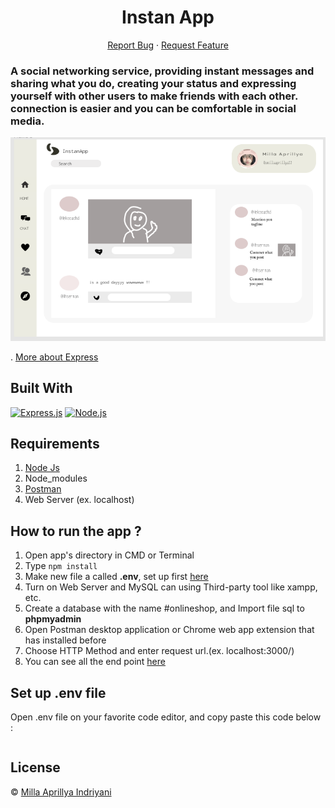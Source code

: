 <h1 align='center'>Instan App</h1>
  <p align="center">
      <a href="https://github.com/millaaprillya/">Report Bug</a>
    ·
    <a href="https://github.com/millaaprillya/">Request Feature</a>
  </p>
<h3>A social networking service, providing instant messages and sharing what you do, creating your status and expressing yourself with other users to make friends with each other.
connection is easier and you can be comfortable in social media.</h3>

![Image](https://github.com/millaaprillya/InstaApp-BackEnd/blob/main/Bg%20Future/Dashboard.PNG)

. [More about Express](https://en.wikipedia.org/wiki/Express.js)

## Built With

[![Express.js](https://img.shields.io/badge/Express.js-4.x-orange.svg?style=rounded-square)](https://expressjs.com/en/starter/installing.html)
[![Node.js](https://img.shields.io/badge/Node.js-v.12.13-green.svg?style=rounded-square)](https://nodejs.org/)

## Requirements

1. <a href="https://nodejs.org/en/download/">Node Js</a>
2. Node_modules
3. <a href="https://documenter.getpostman.com/view/12328880/TVsoGqP6
">Postman</a>
4. Web Server (ex. localhost)

## How to run the app ?

1. Open app's directory in CMD or Terminal
2. Type `npm install`
3. Make new file a called **.env**, set up first [here](#set-up-env-file)
4. Turn on Web Server and MySQL can using Third-party tool like xampp, etc.
5. Create a database with the name #onlineshop, and Import file sql to **phpmyadmin**
6. Open Postman desktop application or Chrome web app extension that has installed before
7. Choose HTTP Method and enter request url.(ex. localhost:3000/)
8. You can see all the end point [here](https://documenter.getpostman.com/view/12328880/TVsoGqP6
)

## Set up .env file

Open .env file on your favorite code editor, and copy paste this code below :

```
```

## License 

© [Milla Aprillya Indriyani](https://github.com/millaaprillya)
